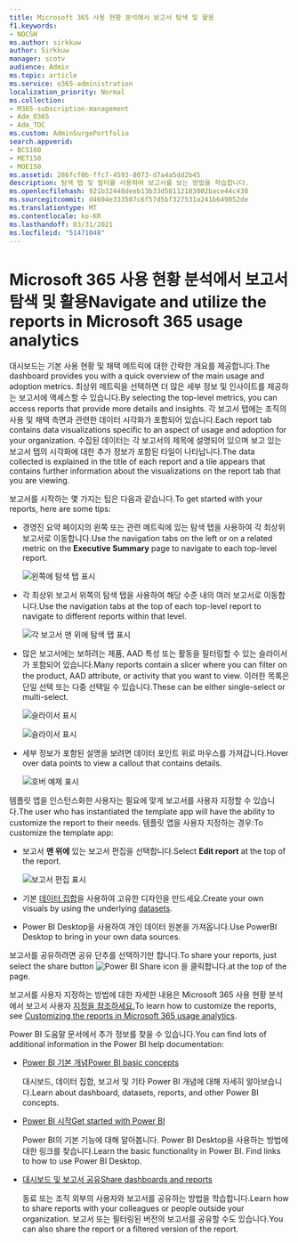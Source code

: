 ```yaml
---
title: Microsoft 365 사용 현황 분석에서 보고서 탐색 및 활용
f1.keywords:
- NOCSH
ms.author: sirkkuw
author: Sirkkuw
manager: scotv
audience: Admin
ms.topic: article
ms.service: o365-administration
localization_priority: Normal
ms.collection:
- M365-subscription-management
- Adm_O365
- Adm_TOC
ms.custom: AdminSurgePortfolio
search.appverid:
- BCS160
- MET150
- MOE150
ms.assetid: 286fcf0b-ffc7-4593-8073-d7a4a5dd2b45
description: 탐색 탭 및 필터를 사용하여 보고서를 보는 방법을 학습합니다.
ms.openlocfilehash: 921b32448deeb13b33d58112183002bace44c430
ms.sourcegitcommit: d4604e333507c6f57d5bf327531a241b649052de
ms.translationtype: MT
ms.contentlocale: ko-KR
ms.lasthandoff: 03/31/2021
ms.locfileid: "51471048"
---
```

# <a name="navigate-and-utilize-the-reports-in-microsoft-365-usage-analytics"></a><span data-ttu-id="b05d3-103">Microsoft 365 사용 현황 분석에서 보고서 탐색 및 활용</span><span class="sxs-lookup"><span data-stu-id="b05d3-103">Navigate and utilize the reports in Microsoft 365 usage analytics</span></span>

<span data-ttu-id="b05d3-104">대시보드는 기본 사용 현황 및 채택 메트릭에 대한 간략한 개요를 제공합니다.</span><span class="sxs-lookup"><span data-stu-id="b05d3-104">The dashboard provides you with a quick overview of the main usage and adoption metrics.</span></span> <span data-ttu-id="b05d3-105">최상위 메트릭을 선택하면 더 많은 세부 정보 및 인사이트를 제공하는 보고서에 액세스할 수 있습니다.</span><span class="sxs-lookup"><span data-stu-id="b05d3-105">By selecting the top-level metrics, you can access reports that provide more details and insights.</span></span> <span data-ttu-id="b05d3-106">각 보고서 탭에는 조직의 사용 및 채택 측면과 관련한 데이터 시각화가 포함되어 있습니다.</span><span class="sxs-lookup"><span data-stu-id="b05d3-106">Each report tab contains data visualizations specific to an aspect of usage and adoption for your organization.</span></span> <span data-ttu-id="b05d3-107">수집된 데이터는 각 보고서의 제목에 설명되어 있으며 보고 있는 보고서 탭의 시각화에 대한 추가 정보가 포함된 타일이 나타납니다.</span><span class="sxs-lookup"><span data-stu-id="b05d3-107">The data collected is explained in the title of each report and a tile appears that contains further information about the visualizations on the report tab that you are viewing.</span></span>

<span data-ttu-id="b05d3-108">보고서를 시작하는 몇 가지는 팁은 다음과 같습니다.</span><span class="sxs-lookup"><span data-stu-id="b05d3-108">To get started with your reports, here are some tips:</span></span>

- <span data-ttu-id="b05d3-109">경영진 요약 페이지의 왼쪽 또는 관련 메트릭에  있는 탐색 탭을 사용하여 각 최상위 보고서로 이동합니다.</span><span class="sxs-lookup"><span data-stu-id="b05d3-109">Use the navigation tabs on the left or on a related metric on the **Executive Summary** page to navigate to each top-level report.</span></span>

    ![왼쪽에 탐색 탭 표시](../../media/navigate-usage-analytics1.png)

- <span data-ttu-id="b05d3-111">각 최상위 보고서 위쪽의 탐색 탭을 사용하여 해당 수준 내의 여러 보고서로 이동합니다.</span><span class="sxs-lookup"><span data-stu-id="b05d3-111">Use the navigation tabs at the top of each top-level report to navigate to different reports within that level.</span></span>

    ![각 보고서 맨 위에 탐색 탭 표시](../../media/navigate-usage-analytics2.png)

- <span data-ttu-id="b05d3-113">많은 보고서에는 보하려는 제품, AAD 특성 또는 활동을 필터링할 수 있는 슬라이서가 포함되어 있습니다.</span><span class="sxs-lookup"><span data-stu-id="b05d3-113">Many reports contain a slicer where you can filter on the product, AAD attribute, or activity that you want to view.</span></span> <span data-ttu-id="b05d3-114">이러한 목록은 단일 선택 또는 다중 선택일 수 있습니다.</span><span class="sxs-lookup"><span data-stu-id="b05d3-114">These can be either single-select or multi-select.</span></span>

    ![슬라이서 표시](../../media/navigate-usage-analytics3.png)

    ![슬라이서 표시](../../media/navigate-usage-analytics4.png)


- <span data-ttu-id="b05d3-117">세부 정보가 포함된 설명을 보려면 데이터 포인트 위로 마우스를 가져갑니다.</span><span class="sxs-lookup"><span data-stu-id="b05d3-117">Hover over data points to view a callout that contains details.</span></span>

    ![호버 예제 표시](../../media/navigate-usage-analytics6.png)

<span data-ttu-id="b05d3-119">템플릿 앱을 인스턴스화한 사용자는 필요에 맞게 보고서를 사용자 지정할 수 있습니다.</span><span class="sxs-lookup"><span data-stu-id="b05d3-119">The user who has instantiated the template app will have the ability to customize the report to their needs.</span></span> <span data-ttu-id="b05d3-120">템플릿 앱을 사용자 지정하는 경우:</span><span class="sxs-lookup"><span data-stu-id="b05d3-120">To customize the template app:</span></span>

- <span data-ttu-id="b05d3-121">보고서 **맨 위에** 있는 보고서 편집을 선택합니다.</span><span class="sxs-lookup"><span data-stu-id="b05d3-121">Select **Edit report** at the top of the report.</span></span>

    ![보고서 편집 표시](../../media/navigate-usage-analytics7.png)


- <span data-ttu-id="b05d3-123">기본 [데이터 집합](usage-analytics-data-model.md)을 사용하여 고유한 디자인을 만드세요.</span><span class="sxs-lookup"><span data-stu-id="b05d3-123">Create your own visuals by using the underlying [datasets](usage-analytics-data-model.md).</span></span>

- <span data-ttu-id="b05d3-124">Power BI Desktop을 사용하여 개인 데이터 원본을 가져옵니다.</span><span class="sxs-lookup"><span data-stu-id="b05d3-124">Use PowerBI Desktop to bring in your own data sources.</span></span>

<span data-ttu-id="b05d3-125">보고서를 공유하려면 공유 단추를 선택하기만 합니다.</span><span class="sxs-lookup"><span data-stu-id="b05d3-125">To share your reports, just select the share button</span></span> ![Power BI Share icon](../../media/dbb0569d-2013-4f9d-ab9d-d01b09631b92.png) <span data-ttu-id="b05d3-127">을 클릭합니다.</span><span class="sxs-lookup"><span data-stu-id="b05d3-127">at the top of the page.</span></span>

<span data-ttu-id="b05d3-128">보고서를 사용자 지정하는 방법에 대한 자세한 내용은 Microsoft 365 사용 현황 분석에서 보고서 사용자 [지정을 참조하세요.](customize-reports.md)</span><span class="sxs-lookup"><span data-stu-id="b05d3-128">To learn how to customize the reports, see [Customizing the reports in Microsoft 365 usage analytics](customize-reports.md).</span></span>

<span data-ttu-id="b05d3-129">Power BI 도움말 문서에서 추가 정보를 찾을 수 있습니다.</span><span class="sxs-lookup"><span data-stu-id="b05d3-129">You can find lots of additional information in the Power BI help documentation:</span></span>

- [<span data-ttu-id="b05d3-130">Power BI 기본 개념</span><span class="sxs-lookup"><span data-stu-id="b05d3-130">Power BI basic concepts</span></span>](/power-bi/service-basic-concepts)

    <span data-ttu-id="b05d3-131">대시보드, 데이터 집합, 보고서 및 기타 Power BI 개념에 대해 자세히 알아보습니다.</span><span class="sxs-lookup"><span data-stu-id="b05d3-131">Learn about dashboard, datasets, reports, and other Power BI concepts.</span></span>

- [<span data-ttu-id="b05d3-132">Power BI 시작</span><span class="sxs-lookup"><span data-stu-id="b05d3-132">Get started with Power BI</span></span>](/power-bi/service-get-started?wt.mc_id=O365_Reports_PBI_contentpack)

    <span data-ttu-id="b05d3-p104">Power BI의 기본 기능에 대해 알아봅니다. Power BI Desktop을 사용하는 방법에 대한 링크를 찾습니다.</span><span class="sxs-lookup"><span data-stu-id="b05d3-p104">Learn the basic functionality in Power BI. Find links to how to use Power BI Desktop.</span></span>

- [<span data-ttu-id="b05d3-135">대시보드 및 보고서 공유</span><span class="sxs-lookup"><span data-stu-id="b05d3-135">Share dashboards and reports</span></span>](/power-bi/service-share-dashboards)

    <span data-ttu-id="b05d3-136">동료 또는 조직 외부의 사용자와 보고서를 공유하는 방법을 학습합니다.</span><span class="sxs-lookup"><span data-stu-id="b05d3-136">Learn how to share reports with your colleagues or people outside your organization.</span></span> <span data-ttu-id="b05d3-137">보고서 또는 필터링된 버전의 보고서를 공유할 수도 있습니다.</span><span class="sxs-lookup"><span data-stu-id="b05d3-137">You can also share the report or a filtered version of the report.</span></span>